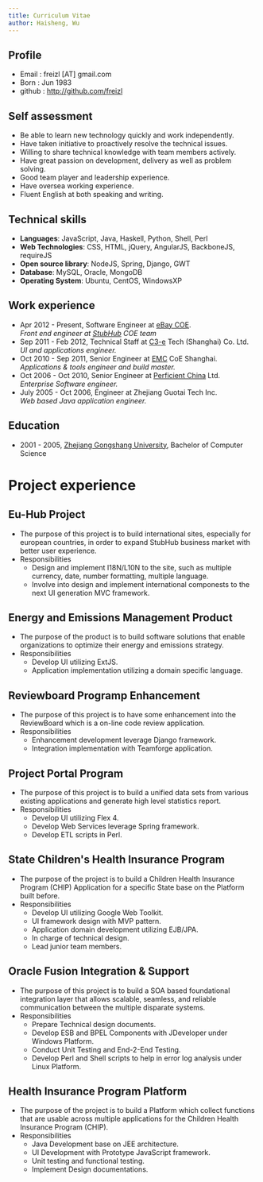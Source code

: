 ```yaml
---
title: Curriculum Vitae
author: Haisheng, Wu
---
```


## Profile
  - Email       : freizl [AT] gmail.com
  - Born        : Jun 1983
  - github      : <http://github.com/freizl>

## Self assessment
  - Be able to learn new technology quickly and work independently.
  - Have taken initiative to proactively resolve the technical issues.
  - Willing to share technical knowledge with team members actively.
  - Have great passion on development, delivery as well as problem solving.
  - Good team player and leadership experience.
  - Have oversea working experience.
  - Fluent English at both speaking and writing.

## Technical skills
  - **Languages**: JavaScript, Java, Haskell, Python, Shell, Perl
  - **Web Technologies**: CSS, HTML, jQuery, AngularJS, BackboneJS, requireJS
  - **Open source library**: NodeJS, Spring, Django, GWT
  - **Database**: MySQL, Oracle, MongoDB
  - **Operating System**: Ubuntu, CentOS, WindowsXP

## Work experience
  - Apr 2012 - Present, Software Engineer at [eBay COE].\
    *Front end engineer at [StubHub] COE team*
  - Sep 2011 - Feb 2012, Technical Staff at [C3-e] Tech (Shanghai) Co.
    Ltd.\
    *UI and applications engineer.*
  - Oct 2010 - Sep 2011, Senior Engineer at [EMC] CoE Shanghai.\
    *Applications & tools engineer and build master.*
  - Oct 2006 - Oct 2010, Senior Engineer at [Perficient China] Ltd.\
    *Enterprise Software engineer.*
  - July 2005 - Oct 2006, Engineer at Zhejiang Guotai Tech Inc.\
    *Web based Java application engineer.*

[StubHub]: http://www.stubhub.com/
[eBay COE]: http://wwww.ebay.com/
[C3-e]: http://www.c3-e.com/
[EMC]: http://www.emc.com/
[Perficient China]: http://www.perficient.com/About/Locations/China

## Education
  - 2001 - 2005, [Zhejiang Gongshang University], Bachelor of Computer Science

[Zhejiang Gongshang University]: http://www.zjgsu.edu.cn/

# Project experience

## Eu-Hub Project
  + The purpose of this project is to build international sites, especially for
    european countries, in order to expand StubHub business market with better user experience.
  + Responsibilities
    + Design and implement I18N/L10N to the site, such as multiple currency, date,
      number formatting, multiple language.
    + Involve into design and implement international componests to the next UI
      generation MVC framework.

## Energy and Emissions Management Product
  + The purpose of the product is to build software solutions that
    enable organizations to optimize their energy and emissions strategy.
  + Responsibilities
    - Develop UI utilizing ExtJS.
    - Application implementation utilizing a domain specific language.

## Reviewboard Programp Enhancement
  + The purpose of this project is to have some enhancement into the
    ReviewBoard which is a on-line code review application.
  + Responsibilities
    - Enhancement development leverage Django framework.
    - Integration implementation with Teamforge application.

## Project Portal Program
  + The purpose of this project is to build a unified data sets from
    various existing applications and generate high level statistics
    report.
  + Responsibilities
    - Develop UI utilizing Flex 4.
    - Develop Web Services leverage Spring framework.
    - Develop ETL scripts in Perl.

## State Children's Health Insurance Program
  + The purpose of the project is to build a Children Health
    Insurance Program (CHIP) Application for a specific State base
    on the Platform built before.
  + Responsibilities
    - Develop UI utilizing Google Web Toolkit.
    - UI framework design with MVP pattern.
    - Application domain development utilizing EJB/JPA.
    - In charge of technical design.
    - Lead junior team members.

## Oracle Fusion Integration & Support
  + The purpose of this project is to build a SOA based foundational
    integration layer that allows scalable, seamless, and reliable
    communication between the multiple disparate systems.
  + Responsibilities
    - Prepare Technical design documents.
    - Develop ESB and BPEL Components with JDeveloper under Windows Platform.
    - Conduct Unit Testing and End-2-End Testing.
    - Develop Perl and Shell scripts to help in error log analysis under
      Linux Platform.

## Health Insurance Program Platform
  + The purpose of the project is to build a Platform which collect
    functions that are usable across multiple applications for the
    Children Health Insurance Program (CHIP).
  + Responsibilities
    - Java Development base on JEE architecture.
    - UI Development with Prototype JavaScript framework.
    - Unit testing and functional testing.
    - Implement Design documentations.
